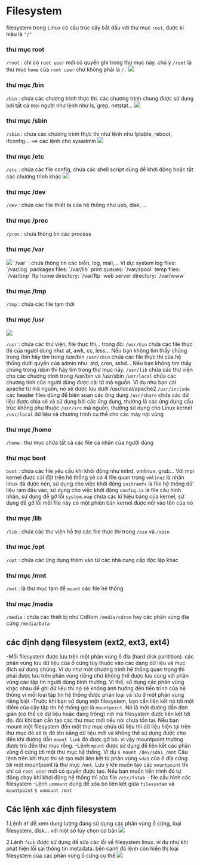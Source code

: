# Filesystem
filesystem trong Linux có cấu trúc cây bắt đầu với thư mục `root`, được kí hiệu là  `"/"`
### thư mục root
`/root` : chỉ có `root user` mới có quyền ghi trong thư mục này. chú ý `/root` là thư mục `home` của `root user` chứ không phải là `/.`
<img src="https://i.imgur.com/MfnI94f.png">

### thư mục /bin
`/bin` : chứa các chương trình thực thi. các chương trình chung được sử dụng bởi tất cả mọi người như lệnh như ls, grep, netstat...
<img src="https://i.imgur.com/lZr1nRO.png">

### thư mục /sbin
`/sbin` : chứa các chương trình thực thi như lệnh như Iptable, reboot, ifconfig... ==> các lệnh cho sysadmin
<img src="https://i.imgur.com/3QdA9yq.png">

### thư mục /etc
`/etc` : chứa các file config, chứa các shell script dùng để khởi động hoặc tắt các chương trình khác
<img src="https://i.imgur.com/Qo14KVQ.png">

### thư mục /dev
`/dev` : chứa các file thiết bị của hệ thống như usb, disk, ...

### thư mục /proc
`/proc` : chứa thông tin các process

### thư mục /var
<img src="https://i.imgur.com/fimHXwZ.png">
`/var` : chứa thông tin các biến, log, mail,...
Ví dụ:
system log files: `/var/log`
packages files: `/var/lib`
print queues: `/var/spool`
temp files: `/var/tmp`
ftp home directory: `/var/ftp`
web server directory: `/var/www`

### thư mục /tmp
`/tmp` : chứa các file tạm thời

### thư mục /usr
<img src="https://i.imgur.com/vi8NLCI.png">

`/usr` : chứa các thư viện, file thực thi... trong đó:
`/usr/bin` chứa các file thực thi của người dùng như: at, awk, cc, less... Nếu bạn không tìm thấy chúng trong /bin hãy tìm trong /usr/bin
`/usr/sbin` chứa các file thực thi của hệ thống dưới quyền của admin như: atd, cron, sshd... Nếu bạn không tìm thấy chúng trong /sbin thì hãy tìm trong thư mục này.
`/usr/lib` chứa các thư viện cho các chương trình trong /usr/bin và /usr/sbin
`/usr/local` chứa các chương tình của người dùng được cài từ mã nguồn. Ví dụ như bạn cài apache từ mã nguồn, nó sẽ được lưu dưới /usr/local/apache2
`/usr/include` các header files dùng để biên soạn các ứng dụng
`/usr/share` chứa các dữ liệu được chia sẻ và sử dụng bởi các ứng dụng, thường là các ứng dụng cấu trúc không phụ thuộc
`/usr/src` mã nguồn, thường sử dụng cho Linux kernel
`/usr/local` dữ liệu và chương trình cụ thể cho các máy nội vùng

### thư mục /home
`/home` : thư mục chứa tất cả các file cá nhân của người dùng

### thư mục boot
`boot` : chứa các file yêu cầu khi khởi động như initrd, vmlinux, grub...
Với mọi kernel được cài đặt trên hệ thống sẽ có 4 file quan trọng
`vmlinuz` là nhân linux đã được nén, sử dụng cho việc khởi động
`initramfs` là file hệ thống dữ liệu ram đầu vào, sử dụng cho việc khởi động
`config.is` là file cấu hình nhân, sử dụng để gỡ lỗi
`system.map` chứa các kí hiệu bảng của kernel, sử dụng để gỡ lỗi
mỗi file này có một phiên bản kernel được nối vào tên của nó

### thư mục /lib
`/lib` : chứa các thư viện hỗ trợ các file thực thi trong `/bin` và `/sbin`

### thư mục /opt
`/opt` : chứa các ứng dụng thêm vào từ các nhà cung cấp độc lập khác

### thư mục /mnt
`/mnt` : là thư mục tạm để `mount` các file hệ thống

### thư mục /media
`/media` : chứa các thiết bị như CdRom `/media/cdrom` hay các phân vùng đĩa cứng `/media/Data`

## các định dạng filesystem (ext2, ext3, ext4)
-Mỗi filesystem được lưu trên một phân vùng ổ đĩa (hard disk paritition). các phân vùng lưu dữ liệu
của ổ cứng tùy thuộc vào các dạng dữ liệu và mục đích sử dụng chúng. Ví dụ như một chương trình hệ
thống quan trọng thì phải được lưu trên phân vùng riêng chứ không thể được lưu cùng với phân vùng
các tập tin người dùng bình thường. Vì thế, sử dụng các phân vùng khác nhau để ghi dữ liệu thì nó sẽ
không ảnh hưởng đến tiến trình của hệ thống vì mỗi loại tập tin hệ thống được phân loại và lưu ở một
phân vùng riêng biệt
-Trước khi bạn sử dụng một filesystem, bạn cần liên kết nó tới một điểm của cây tập tin hệ thống gọi là 
`mountpoint`. Nó là một đường dẫn đơn giản (có thể có dữ liệu hoặc đang trống) nơi mà filesystem được
liên kết tới đó. đôi khi bạn cần tạo các thư mục mới nếu nói chưa tồn tại. Nếu bạn mount một filesystem
đến một thư mục chứa dữ liệu thì dữ liệu hiện tại trên thư mục đó sẽ bị đè lên bằng dữ liệu mới và không
thể sử dụng được cho đến khi đường dẫn `mount link` đó được gỡ bỏ. vì vậy mountpoint thường được trỏ đến
thư mục rỗng.
-Lệnh `mount` được sử dụng để liên kết các phân vùng ổ cứng tới một thư mục hệ thống. Ví dụ
`$ mount /dev/sda1 /mnt`
Câu lệnh trên khi thực thi sẽ tạo một liên kết từ phân vùng `sda1` của ổ đĩa cứng tới một mountpoint là thư mục `/mnt`.
Lưu ý khi muốn tạo các `mountpoint` thì chỉ có `root user` mới có quyền được tạo. Nếu bạn muốn tiến trình đó
tự động chạy khi khợi động hệ thống thì sửa file `/etc/fstab` - file cấu hình các filesystem
-Lệnh `unmount` dùng để xóa bỏ liên kết giữa `filesystem` và `mountpoint`
`$ unmount /mnt`

## Các lệnh xác định filesystem
1.Lệnh `df` để xem dung lượng đang sử dụng các phân vùng ổ cứng, loại filesystem, disk... với một số tùy chọn
cơ bản
<img src="https://i.imgur.com/E7lcRkw.png">

2.Lệnh `fsck` được sử dụng để sữa các lỗi về filesystem linux. ví dụ như khi phát hiện lỗi sai thông tin metadata.
bên cạnh đó lệnh còn hiển thị loại filesystem của các phân vùng ổ cứng cụ thể
<img src="https://i.imgur.com/N2sCTYF.png">

